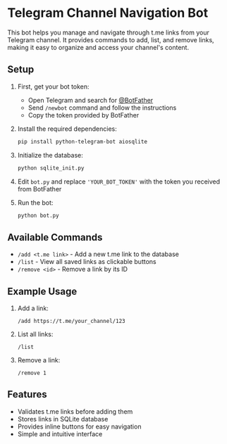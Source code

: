 # Telegram Channel Navigation Bot

This bot helps you manage and navigate through t.me links from your Telegram channel. It provides commands to add, list, and remove links, making it easy to organize and access your channel's content.

## Setup

1. First, get your bot token:
   - Open Telegram and search for [@BotFather](https://t.me/BotFather)
   - Send `/newbot` command and follow the instructions
   - Copy the token provided by BotFather

2. Install the required dependencies:
   ```bash
   pip install python-telegram-bot aiosqlite
   ```

3. Initialize the database:
   ```bash
   python sqlite_init.py
   ```

4. Edit `bot.py` and replace `'YOUR_BOT_TOKEN'` with the token you received from BotFather

5. Run the bot:
   ```bash
   python bot.py
   ```

## Available Commands

- `/add <t.me link>` - Add a new t.me link to the database
- `/list` - View all saved links as clickable buttons
- `/remove <id>` - Remove a link by its ID

## Example Usage

1. Add a link:
   ```
   /add https://t.me/your_channel/123
   ```

2. List all links:
   ```
   /list
   ```

3. Remove a link:
   ```
   /remove 1
   ```

## Features

- Validates t.me links before adding them
- Stores links in SQLite database
- Provides inline buttons for easy navigation
- Simple and intuitive interface 